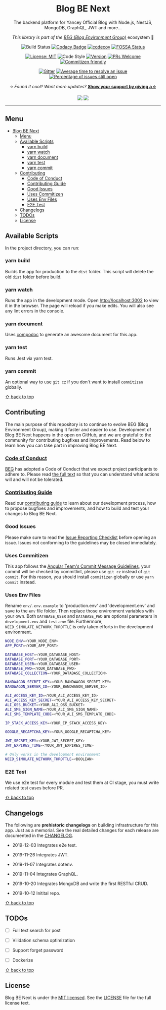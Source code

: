 <div align="center">

# Blog BE Next

The backend platform for Yancey Official Blog with Node.js, NestJS, MongoDB, GraphQL, JWT and more...

_This library is part of the [BEG (Blog Environment Group)](https://github.com/Yancey-Blog)_ ecosystem 📖

![Build Status](https://github.com/Yancey-Blog/blog-be-next/actions/workflows/github-actions.yml/badge.svg)
[![Codacy Badge](https://api.codacy.com/project/badge/Grade/899c1498056d402284353047fcde0632)](https://www.codacy.com/manual/YanceyOfficial/blog-be-next?utm_source=github.com&utm_medium=referral&utm_content=Yancey-Blog/blog-be-next&utm_campaign=Badge_Grade)
[![codecov](https://codecov.io/gh/Yancey-Blog/blog-be-next/branch/master/graph/badge.svg)](https://codecov.io/gh/Yancey-Blog/blog-be-next)
[![FOSSA Status](https://app.fossa.com/api/projects/git%2Bgithub.com%2FYancey-Blog%2Fblog-be-next.svg?type=shield)](https://app.fossa.com/projects/git%2Bgithub.com%2FYancey-Blog%2Fblog-be-next?ref=badge_shield)

[![License: MIT](https://img.shields.io/badge/License-MIT-green.svg)](https://opensource.org/licenses/MIT)
![Code Style](https://camo.githubusercontent.com/c83b8df34339bd302b7fd3fbb631f99ba25f87f8/68747470733a2f2f696d672e736869656c64732e696f2f62616467652f636f64655f7374796c652d70726574746965722d6666363962342e737667)
[![Version](https://img.shields.io/github/package-json/v/Yancey-Blog/blog-be-next)](https://github.com/Yancey-Blog/blog-be-next)
[![PRs Welcome](https://img.shields.io/badge/PRs-welcome-green.svg)](https://github.com/Yancey-Blog/blog-be-next/pulls)
[![Commitizen friendly](https://img.shields.io/badge/commitizen-friendly-brightgreen.svg)](http://commitizen.github.io/cz-cli/)

[![Gitter](https://badges.gitter.im/yancey-official/community.svg)](https://gitter.im/yancey-official/community?utm_source=badge&utm_medium=badge&utm_campaign=pr-badge)
[![Average time to resolve an issue](http://isitmaintained.com/badge/resolution/Yancey-Blog/blog-be-next.svg)](http://isitmaintained.com/project/Yancey-Blog/blog-be-next 'Average time to resolve an issue')
[![Percentage of issues still open](http://isitmaintained.com/badge/open/Yancey-Blog/blog-be-next.svg)](http://isitmaintained.com/project/Yancey-Blog/blog-be-next 'Percentage of issues still open')

⭐️ _Found it cool? Want more updates?_ [**Show your support by giving a ⭐️**](https://github.com/Yancey-Blog/blog-be-next/stargazers)

<a href="https://www.paypal.me/yanceyleo" target="_blank"><img src="https://img.shields.io/badge/Donate-PayPal-ff3f59.svg"/></a>
<a href="https://twitter.com/YanceyOfficial" target="_blank"><img src="https://img.shields.io/twitter/follow/YanceyOfficial.svg?style=social&label=Follow"></a>
</a>

</div>

---

## Menu

<!-- START doctoc generated TOC please keep comment here to allow auto update -->
<!-- DON'T EDIT THIS SECTION, INSTEAD RE-RUN doctoc TO UPDATE -->

- [Blog BE Next](#blog-be-next)
  - [Menu](#menu)
  - [Available Scripts](#available-scripts)
    - [yarn build](#yarn-build)
    - [yarn watch](#yarn-watch)
    - [yarn document](#yarn-document)
    - [yarn test](#yarn-test)
    - [yarn commit](#yarn-commit)
  - [Contributing](#contributing)
    - [Code of Conduct](#code-of-conduct)
    - [Contributing Guide](#contributing-guide)
    - [Good Issues](#good-issues)
    - [Uses Commitizen](#uses-commitizen)
    - [Uses Env Files](#uses-env-files)
    - [E2E Test](#e2e-test)
  - [Changelogs](#changelogs)
  - [TODOs](#todos)
  - [License](#license)

<!-- END doctoc generated TOC please keep comment here to allow auto update -->

## Available Scripts

In the project directory, you can run:

### yarn build

Builds the app for production to the `dist` folder.
This script will delete the old `dist` folder before build.

### yarn watch

Runs the app in the development mode.
Open [http://localhost:3002](http://localhost:3002) to view it in the browser. The page will reload if you make edits. You will also see any lint errors in the console.

### yarn document

Uses [compodoc](https://github.com/compodoc/compodoc) to generate an awesome document for this app.

### yarn test

Runs Jest via yarn test.

### yarn commit

An optional way to use `git cz` if you don't want to install `commitizen` globally.

[⇧ back to top](#Menu)

## Contributing

The main purpose of this repository is to continue to evolve BEG (Blog Environment Group), making it faster and easier to use. Development of Blog BE Next happens in the open on GitHub, and we are grateful to the community for contributing bugfixes and improvements. Read below to learn how you can take part in improving Blog BE Next.

### [Code of Conduct](./CODE_OF_CONDUCT.md)

[BEG](https://github.com/Yancey-Blog) has adopted a Code of Conduct that we expect project participants to adhere to. Please read [the full text](./CODE_OF_CONDUCT.md) so that you can understand what actions will and will not be tolerated.

### [Contributing Guide](./CONTRIBUTING.md)

Read our [contributing guide](./CONTRIBUTING.md) to learn about our development process, how to propose bugfixes and improvements, and how to build and test your changes to Blog BE Next.

### Good Issues

Please make sure to read the [Issue Reporting Checklist](./.github/ISSUE_TEMPLATE/bug_report.md) before opening an issue. Issues not conforming to the guidelines may be closed immediately.

### Uses Commitizen

This app follows the [Angular Team's Commit Message Guidelines](https://github.com/angular/angular/blob/master/CONTRIBUTING.md#commit), your commit will be checked by commitlint, please use `git cz` instead of `git commit`. For this reason, you should install `commitizen` globally or use `yarn commit` instead.

### Uses Env Files

Rename `env/.env.example` to 'production.env' and 'development.env' and save to the `env` file folder. Then replace those environment variables with your own. Both `DATABASE_USER` and `DATABASE_PWD` are optional parameters in `development.env` and `test.env` file. Furthermore, `NEED_SIMULATE_NETWORK_THROTTLE` is only taken efforts in the development environment.

```bash
NODE_ENV=<YOUR_NODE_ENV>
APP_PORT=<YOUR_APP_PORT>

DATABASE_HOST=<YOUR_DATABASE_HOST>
DATABASE_PORT=<YOUR_DATABASE_PORT>
DATABASE_USER=<YOUR_DATABASE_USER>
DATABASE_PWD=<YOUR_DATABASE_PWD>
DATABASE_COLLECTION=<YOUR_DATABASE_COLLECTION>

BANDWAGON_SECRET_KEY=<YOUR_BANDWAGON_SECRET_KEY>
BANDWAGON_SERVER_ID=<YOUR_BANDWAGON_SERVER_ID>

ALI_ACCESS_KEY_ID=<YOUR_ALI_ACCESS_KEY_ID>
ALI_ACCESS_KEY_SECRET=<YOUR_ALI_ACCESS_KEY_SECRET>
ALI_OSS_BUCKET=<YOUR_ALI_OSS_BUCKET>
ALI_SMS_SIGN_NAME=<YOUR_ALI_SMS_SIGN_NAME>
ALI_SMS_TEMPLATE_CODE=<YOUR_ALI_SMS_TEMPLATE_CODE>

IP_STACK_ACCESS_KEY=<YOUR_IP_STACK_ACCESS_KEY>

GOOGLE_RECAPTCHA_KEY=<YOUR_GOOGLE_RECAPTCHA_KEY>

JWT_SECRET_KEY=<YOUR_JWT_SECRET_KEY>
JWT_EXPIRES_TIME=<YOUR_JWT_EXPIRES_TIME>

# Only works in the development environment
NEED_SIMULATE_NETWORK_THROTTLE=<BOOLEAN>
```

### E2E Test

We use e2e test for every module and test them at CI stage, you must write related test cases before PR.

[⇧ back to top](#Menu)

## Changelogs

The following are **prehistoric changelogs** on building infrastructure for this app. Just as a memorial. See the real detailed changes for each release are documented in the [CHANGELOG](./CHANGELOG.md).

- 2019-12-03 Integrates e2e test.

- 2019-11-26 Integrates JWT.

- 2019-11-07 Integrates dotenv.

- 2019-11-04 Integrates GraphQL.

- 2019-10-20 Integrates MongoDB and write the first RESTful CRUD.

- 2019-10-12 Initital repo.

[⇧ back to top](#Menu)

## TODOs

- [ ] Full text search for post

- [ ] Vilidation schema optimization

- [ ] Support forget password

- [ ] Dockerize

[⇧ back to top](#Menu)

## License

Blog BE Next is under the [MIT licensed](https://opensource.org/licenses/MIT). See the [LICENSE](./LICENSE) file for the full license text.
